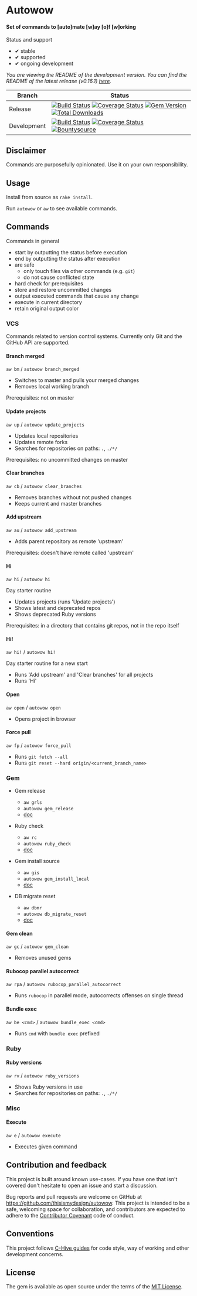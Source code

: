 # Autowow

#### Set of commands to [auto]mate [w]ay [o]f [w]orking

Status and support

- &#x2714; stable
- &#x2714; supported
- &#x2714; ongoing development

<!--- Version informartion -->
*You are viewing the README of the development version. You can find the README of the latest release (v0.16.1) [here](https://github.com/thisismydesign/autowow/releases/tag/v0.16.1).*
<!--- Version informartion end -->

| Branch | Status |
| ------ | ------ |
| Release | [![Build Status](https://travis-ci.org/thisismydesign/autowow.svg?branch=release)](https://travis-ci.org/thisismydesign/autowow)   [![Coverage Status](https://coveralls.io/repos/github/thisismydesign/autowow/badge.svg?branch=release)](https://coveralls.io/github/thisismydesign/autowow?branch=release)   [![Gem Version](https://badge.fury.io/rb/autowow.svg)](https://badge.fury.io/rb/autowow)   [![Total Downloads](http://ruby-gem-downloads-badge.herokuapp.com/autowow?type=total)](https://rubygems.org/gems/autowow) |
| Development | [![Build Status](https://travis-ci.org/thisismydesign/autowow.svg?branch=master)](https://travis-ci.org/thisismydesign/autowow) [![Coverage Status](https://coveralls.io/repos/github/thisismydesign/autowow/badge.svg?branch=master)](https://coveralls.io/github/thisismydesign/autowow?branch=master)   [![Bountysource](https://api.bountysource.com/badge/issue?issue_id=52798961)](https://www.bountysource.com/issues/52798961-all-changes-have-been-pushed-doesn-t-take-uncommitted-changes-into-account?utm_source=52798961&utm_medium=shield&utm_campaign=ISSUE_BADGE) |

## Disclaimer

Commands are purposefully opinionated. Use it on your own responsibility.

## Usage

Install from source as `rake install`.

Run `autowow` or `aw` to see available commands.

## Commands

Commands in general
* start by outputting the status before execution
* end by outputting the status after execution
* are safe
  * only touch files via other commands (e.g. `git`)
  * do not cause conflicted state
* hard check for prerequisites
* store and restore uncommitted changes
* output executed commands that cause any change
* execute in current directory
* retain original output color

### VCS

Commands related to version control systems.
Currently only Git and the GitHub API are supported.

#### Branch merged

`aw bm` / `autowow branch_merged`

* Switches to master and pulls your merged changes
* Removes local working branch

Prerequisites: not on master

#### Update projects

`aw up` / `autowow update_projects`

* Updates local repositories
* Updates remote forks
* Searches for repositories on paths: `.`, `./*/`

Prerequisites: no uncommitted changes on master

#### Clear branches

`aw cb` / `autowow clear_branches`

* Removes branches without not pushed changes 
* Keeps current and master branches

#### Add upstream

`aw au` / `autowow add_upstream`

* Adds parent repository as remote 'upstream'

Prerequisites: doesn't have remote called 'upstream'

#### Hi

`aw hi` / `autowow hi`

Day starter routine

* Updates projects (runs 'Update projects')
* Shows latest and deprecated repos
* Shows deprecated Ruby versions

Prerequisites: in a directory that contains git repos, not in the repo itself

#### Hi!

`aw hi!` / `autowow hi!`

Day starter routine for a new start

* Runs 'Add upstream' and 'Clear branches' for all projects
* Runs 'Hi'

#### Open

`aw open` / `autowow open`

* Opens project in browser

#### Force pull

`aw fp` / `autowow force_pull`

* Runs `git fetch --all`
* Runs `git reset --hard origin/<current_branch_name>`

### Gem

- Gem release
  - `aw grls`
  - `autowow gem_release`
  - [doc](doc/grls.md)

- Ruby check
  - `aw rc`
  - `autowow ruby_check`
  - [doc](doc/rc.md)

- Gem install source
  - `aw gis`
  - `autowow gem_install_local`
  - [doc](doc/gis.md)

- DB migrate reset
  - `aw dbmr`
  - `autowow db_migrate_reset`
  - [doc](doc/dbmr.md)

#### Gem clean

`aw gc` / `autowow gem_clean`

* Removes unused gems

#### Rubocop parallel autocorrect

`aw rpa` / `autowow rubocop_parallel_autocorrect`

* Runs `rubocop` in parallel mode, autocorrects offenses on single thread

#### Bundle exec

`aw be <cmd>` / `autowow bundle_exec <cmd>`

* Runs `cmd` with `bundle exec` prefixed

### Ruby

#### Ruby versions

`aw rv` / `autowow ruby_versions`

* Shows Ruby versions in use
* Searches for repositories on paths: `.`, `./*/`

### Misc

#### Execute

`aw e` / `autowow execute`

* Executes given command

## Contribution and feedback

This project is built around known use-cases. If you have one that isn't covered don't hesitate to open an issue and start a discussion.

Bug reports and pull requests are welcome on GitHub at https://github.com/thisismydesign/autowow. This project is intended to be a safe, welcoming space for collaboration, and contributors are expected to adhere to the [Contributor Covenant](http://contributor-covenant.org) code of conduct.

## Conventions

This project follows [C-Hive guides](https://github.com/c-hive/guides) for code style, way of working and other development concerns.

## License

The gem is available as open source under the terms of the [MIT License](http://opensource.org/licenses/MIT).
